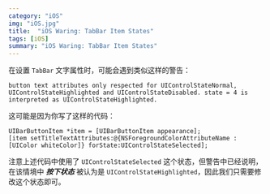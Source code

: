```yaml
---
category: "iOS"
img: "iOS.jpg"
title:  "iOS Waring: TabBar Item States"
tags: [iOS]
summary: "iOS Waring: TabBar Item States"
---
```

在设置 `TabBar` 文字属性时，可能会遇到类似这样的警告：

	button text attributes only respected for UIControlStateNormal, UIControlStateHighlighted and UIControlStateDisabled. state = 4 is interpreted as UIControlStateHighlighted.

这可能是因为你写了这样的代码：

```objc
UIBarButtonItem *item = [UIBarButtonItem appearance];
[item setTitleTextAttributes:@{NSForegroundColorAttributeName : [UIColor whiteColor]} forState:UIControlStateSelected];
```

注意上述代码中使用了 `UIControlStateSelected` 这个状态，但警告中已经说明，在该情境中 ***按下状态*** 被认为是 `UIControlStateHighlighted`，因此我们只需要修改这个状态即可。
